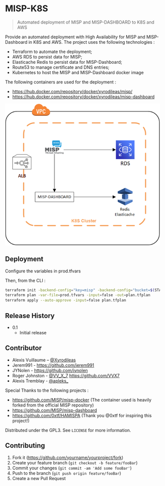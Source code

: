 # MISP-K8S
> Automated deployment of MISP and MISP-DASHBOARD to K8S and AWS


Provide an automated deployment with High Availability for MISP and MISP-Dashboard in K8S and AWS.
The project uses the following technologies :
- Terraform to automate the deployment;
- AWS RDS to persist data for MISP;
- Elasticache Redis to persist data for MISP-Dashboard;
- Route53 to manage certificate and DNS entries;
- Kubernetes to host the MISP and MISP-Dashboard docker image

The following containers are used for the deployment :
- https://hub.docker.com/repository/docker/xyrodileas/misp/
- https://hub.docker.com/repository/docker/xyrodileas/misp-dashboard

![](Architecture_Misp.png)

## Deployment

Configure the variables in prod.tfvars

Then, from the CLI :
```sh
terraform init -backend-config="key=misp" -backend-config="bucket=$(STATE_STORAGE_BUCKET)" -backend-config="region=$(STATE_STORAGE_REGION)"
terraform plan -var-file=prod.tfvars -input=false -out=plan.tfplan
terraform apply --auto-approve -input=false plan.tfplan
```

## Release History

* 0.1
    * Initial release

## Contributor

* Alexis Vuillaume – [@Xyrodileas](https://twitter.com/Xyrodileas)
* Jerem991 - https://github.com/jerem991
* JYNolen - https://github.com/jynolen
* Roger Johnston - [@VV_X_7](https://twitter.com/VV_X_7) https://github.com/VVX7
* Alexis Tremblay - [@apleks_](https://twitter.com/apleks_)

Special Thanks to the following projects :
- https://github.com/MISP/misp-docker (The container used is heavily forked from the official MISP repository)
- https://github.com/MISP/misp-dashboard
- https://github.com/0xtf/HAMISPA (Thank you @0xtf for inspiring this project!)

Distributed under the GPL3. See ``LICENSE`` for more information.

## Contributing

1. Fork it (<https://github.com/yourname/yourproject/fork>)
2. Create your feature branch (`git checkout -b feature/fooBar`)
3. Commit your changes (`git commit -am 'Add some fooBar'`)
4. Push to the branch (`git push origin feature/fooBar`)
5. Create a new Pull Request
